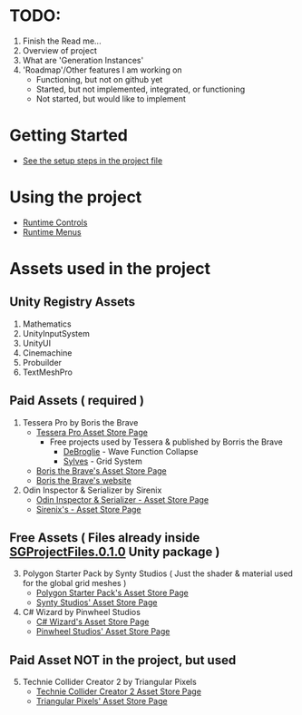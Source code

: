 # TODO:
1. Finish the Read me...
2. Overview of project
3. What are 'Generation Instances'
5. 'Roadmap'/Other features I am working on
   - Functioning, but not on github yet
   - Started, but not implemented, integrated, or functioning
   - Not started, but would like to implement
    

# Getting Started 
- [See the setup steps in the project file](https://github.com/SomeGuyEight/CaveGenerationSystem/tree/main/project#getting-the-project-set-up)

# Using the project 
- [Runtime Controls](project/controls)
- [Runtime Menus](project/menus)

# Assets used in the project

## Unity Registry Assets
1. Mathematics
2. UnityInputSystem
3. UnityUI
4. Cinemachine
5. Probuilder
6. TextMeshPro

## Paid Assets ( required )
  1. Tessera Pro by Boris the Brave
      - [Tessera Pro Asset Store Page](https://assetstore.unity.com/packages/tools/level-design/tessera-pro-161077)
         - Free projects used by Tessera & published by Borris the Brave
            - [DeBroglie](boristhebrave.github.io/DeBroglie/) - Wave Function Collapse
            - [Sylves](https://github.com/BorisTheBrave/sylves) - Grid System
      - [Boris the Brave's Asset Store Page](https://assetstore.unity.com/publishers/44953)
      - [Boris the Brave's website](https://www.boristhebrave.com)
  2. Odin Inspector & Serializer by Sirenix
      - [Odin Inspector & Serializer - Asset Store Page](https://assetstore.unity.com/packages/tools/utilities/odin-inspector-and-serializer-89041)
      - [Sirenix's - Asset Store Page](https://assetstore.unity.com/publishers/3727)


## Free Assets ( Files already inside [SGProjectFiles.0.1.0](project/unity-packages/SGProjectFiles.0.1.0.unitypackage) Unity package )
  3. Polygon Starter Pack by Synty Studios ( Just the shader & material used for the global grid meshes )
      - [Polygon Starter Pack's Asset Store Page](https://assetstore.unity.com/packages/essentials/tutorial-projects/polygon-starter-pack-low-poly-3d-art-by-synty-156819)
      - [Synty Studios' Asset Store Page](https://assetstore.unity.com/publishers/5217)
  4. C# Wizard by Pinwheel Studios
      - [C# Wizard's Asset Store Page](https://assetstore.unity.com/packages/tools/utilities/csharp-wizard-104887)
      - [Pinwheel Studios' Asset Store Page](https://assetstore.unity.com/publishers/17305)

## Paid Asset NOT in the project, but used
  5. Technie Collider Creator 2 by Triangular Pixels
      - [Technie Collider Creator 2 Asset Store Page]([https://assetstore.unity.com/packages/tools/level-design/tessera-pro-161077](https://assetstore.unity.com/packages/tools/physics/technie-collider-creator-2-217070))
      - [Triangular Pixels' Asset Store Page]([https://assetstore.unity.com/publishers/44953](https://assetstore.unity.com/publishers/19916))
